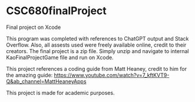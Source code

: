 # CSC680finalProject
Final project on Xcode

This program was completed with references to ChatGPT output and Stack Overflow. Also, all assests used were freely available online, credit to their creators. 
The final project is a zip file. Simply unzip and navigate to internal KaoFinalProjectGame file and run on Xcode.

This project references a coding guide from Matt Heaney, credit to him for the amazing guide: https://www.youtube.com/watch?v=7_kftKVT9-Q&ab_channel=MattHeaneyApps

This project is made for academic purposes.
